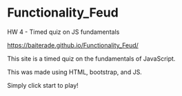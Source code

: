 # Functionality_Feud
HW 4 - Timed quiz on JS fundamentals

https://baiterade.github.io/Functionality_Feud/

This site is a timed quiz on the fundamentals of JavaScript.

This was made using HTML, bootstrap, and JS.

Simply click start to play!
